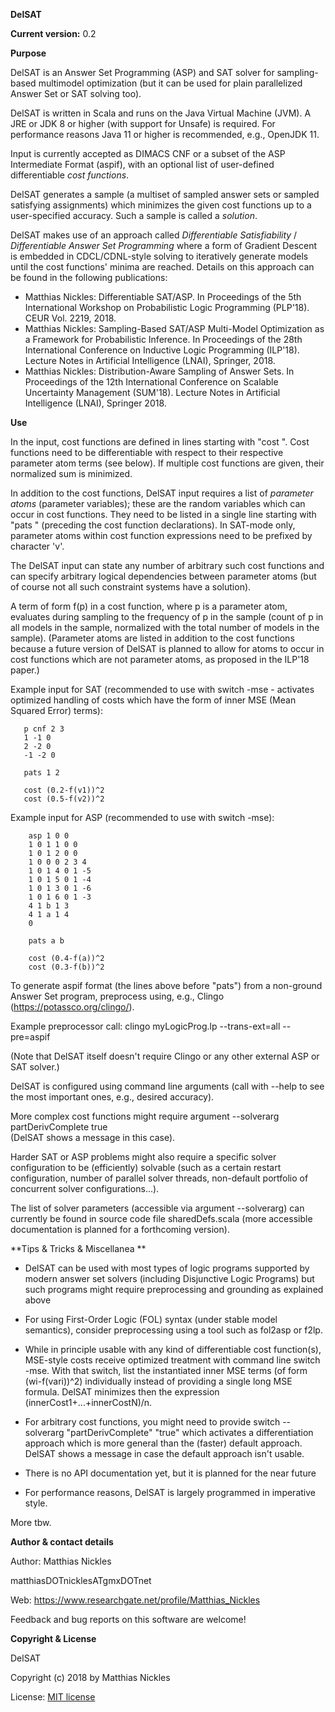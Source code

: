 **DelSAT**

**Current version:** 0.2 

**Purpose**

DelSAT is an Answer Set Programming (ASP) and SAT solver for sampling-based multimodel optimization (but it can be
used for plain parallelized Answer Set or SAT solving too). 

DelSAT is written in Scala and runs on the Java Virtual Machine (JVM). A JRE or JDK 8 or higher (with support for Unsafe) is required. For performance reasons Java 11 or higher is recommended, e.g., OpenJDK 11.

Input is currently accepted as DIMACS CNF or a subset of the ASP Intermediate Format (aspif),
with an optional list of user-defined differentiable _cost functions_.

DelSAT generates a sample (a multiset of sampled answer sets or sampled satisfying assignments) which
minimizes the given cost functions up to a user-specified accuracy. Such a sample is called a _solution_. 

DelSAT makes use of an approach called _Differentiable Satisfiability_ / _Differentiable Answer Set Programming_ where
a form of Gradient Descent is embedded in CDCL/CDNL-style solving to iteratively generate models until the cost functions' minima are reached.
Details on this approach can be found in the following publications:

- Matthias Nickles: Differentiable SAT/ASP. In Proceedings of the 5th International Workshop on Probabilistic Logic Programming (PLP'18). CEUR Vol. 2219, 2018.
- Matthias Nickles: Sampling-Based SAT/ASP Multi-Model Optimization as a Framework for Probabilistic Inference. 
  In Proceedings of the 28th International Conference on Inductive Logic Programming (ILP'18). Lecture Notes in Artificial Intelligence (LNAI), Springer, 2018.
- Matthias Nickles: Distribution-Aware Sampling of Answer Sets. In Proceedings of the 12th International Conference on 
  Scalable Uncertainty Management (SUM'18). Lecture Notes in Artificial Intelligence (LNAI), Springer 2018.

**Use**

In the input, cost functions are defined in lines starting with "cost ". Cost functions need to be 
differentiable with respect to their respective parameter atom terms (see below). If multiple cost functions
are given, their normalized sum is minimized.

In addition to the cost functions, DelSAT input requires a list of _parameter atoms_ (parameter variables); these are the random variables which 
can occur in cost functions. They need to be listed in a single line starting with "pats " (preceding the cost function declarations). 
In SAT-mode only, parameter atoms within cost function expressions need to be prefixed by character 'v'. 

The DelSAT input can state any number of arbitrary such cost functions and can specify arbitrary 
logical dependencies between parameter atoms (but of course not all such constraint systems have 
a solution).

A term of form f(p) in a cost function, where p is a parameter atom, evaluates during sampling to 
the frequency of p in the sample (count of p in all models in the sample, normalized with the total number of models in the sample). 
(Parameter atoms are listed in addition to the cost functions because a future version of DelSAT is planned to allow for
atoms to occur in cost functions which are not parameter atoms, as proposed in the ILP'18 paper.)

Example input for SAT (recommended to use with switch -mse - activates optimized handling of costs which have the form of inner MSE (Mean Squared Error) terms):

       p cnf 2 3
       1 -1 0
       2 -2 0
       -1 -2 0
    
       pats 1 2
    
       cost (0.2-f(v1))^2
       cost (0.5-f(v2))^2
           
Example input for ASP (recommended to use with switch -mse):

        asp 1 0 0
        1 0 1 1 0 0
        1 0 1 2 0 0
        1 0 0 0 2 3 4
        1 0 1 4 0 1 -5
        1 0 1 5 0 1 -4
        1 0 1 3 0 1 -6
        1 0 1 6 0 1 -3
        4 1 b 1 3
        4 1 a 1 4
        0
        
        pats a b
        
        cost (0.4-f(a))^2
        cost (0.3-f(b))^2
           
To generate aspif format (the lines above before "pats") from a non-ground Answer Set program, preprocess
using, e.g., Clingo (https://potassco.org/clingo/). 

Example preprocessor call: clingo myLogicProg.lp --trans-ext=all --pre=aspif

(Note that DelSAT itself doesn't require Clingo or any other external ASP or SAT solver.)
 
DelSAT is configured using command line arguments (call with --help to see the most important ones,
e.g., desired accuracy). 

More complex cost functions might require argument --solverarg partDerivComplete true  
(DelSAT shows a message in this case).

Harder SAT or ASP problems might also require a specific solver configuration to be (efficiently) solvable 
(such as a certain restart configuration, number of parallel solver threads, non-default portfolio of concurrent solver configurations...). 

The list of solver parameters (accessible via argument --solverarg) can currently be
found in source code file sharedDefs.scala (more accessible documentation is planned for a forthcoming version).

**Tips & Tricks & Miscellanea **

- DelSAT can be used with most types of logic programs supported by modern answer set solvers (including Disjunctive Logic Programs) but such programs might require preprocessing and grounding as explained above

- For using First-Order Logic (FOL) syntax (under stable model semantics), consider preprocessing using a tool such as fol2asp or f2lp.

- While in principle usable with any kind of differentiable cost function(s), MSE-style costs receive optimized treatment with 
command line switch -mse. With that switch, list the instantiated inner MSE terms (of form (wi-f(vari))^2) 
individually instead of providing a single long MSE formula. DelSAT minimizes then the expression (innerCost1+...+innerCostN)/n.

- For arbitrary cost functions, you might need to provide switch --solverarg "partDerivComplete" "true" which activates a 
differentiation approach which is more general than the (faster) default approach. DelSAT shows a message in case 
the default approach isn't usable.

- There is no API documentation yet, but it is planned for the near future

- For performance reasons, DelSAT is largely programmed in imperative style. 

More tbw. 

**Author & contact details**

Author: Matthias Nickles 

matthiasDOTnicklesATgmxDOTnet

Web: https://www.researchgate.net/profile/Matthias_Nickles

Feedback and bug reports on this software are welcome!

**Copyright & License**

DelSAT 

Copyright (c) 2018 by Matthias Nickles

License: [MIT license](https://github.com/MatthiasNickles/DelSAT/blob/master/LICENSE)
